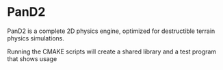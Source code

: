 # PanD2
PanD2 is a complete 2D physics engine, optimized for destructible terrain physics simulations.

Running the CMAKE scripts will create a shared library and a test program that shows usage
